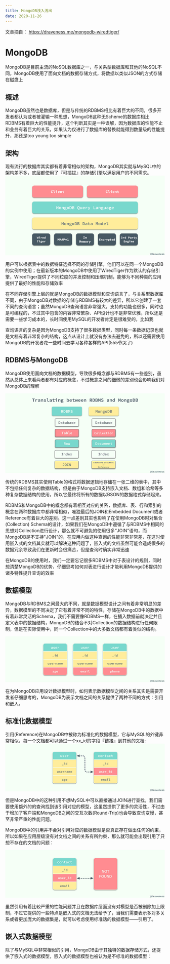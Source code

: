 ```yaml
---
title: MongoDB浅入浅出
date: 2020-11-26
---
```


文章摘自： https://draveness.me/mongodb-wiredtiger/


# MongoDB

MongoDB是目前主流的NoSQL数据库之一，与关系型数据库和其他的NoSQL不同，MongoDB使用了面向文档的数据存储方式，将数据以类似JSON的方式存储在磁盘上  

## 概述  
MongoDB虽然也是数据库，但是与传统的RDBMS相比有着巨大的不同，很多开发者都认为或者被灌输一种思想，MongoDB这种无Scheme的数据库相比RDBMS有着巨大的性能提升，这个判断其实是一种误解，因为数据库的性能不止和业务有着巨大的关系，如果认为仅进行了数据库的替换就能得到数量级的性能提升，那还是too young too simple  

## 架构  
现有流行的数据库其实都有着非常相似的架构，MongoDB其实就与MySQL中的架构差不多，底层都使用了『可插拔』的存储引擎以满足用户的不同需求。  
![mongo](mongodb1.jpg-1000width)  

用户可以根据表中的数据特征选择不同的存储引擎，他们可以在同一个MongoDB的实例中使用；在最新版本的MongoDB中使用了WiredTiger作为默认的存储引擎，WiredTiger提供了不同粒度的并发控制和压缩机制，能够为不同种类的应用提供了最好的性能和存储效率  


在不同存储引擎上层的就是MongoDB的数据模型和查询语言了，与关系型数据库不同，由于MongoDB对数据的存储与RDBMS有较大的差异，所以它创建了一套不同的查询语言；虽然MongoDB查询语言非常强大，支持的功能也很多，同时也是可编程的，不过其中包含的内容非常繁杂、API设计也不是非常优雅，所以还是需要一些学习成本的，长时间使用MySQL的开发者肯定是很难受的，比如我  

查询语言的复杂是因为MongoDB支持了很多数据类型，同时每一条数据记录也就是文档有着非常复杂的结构，这点从设计上就没有办法去避免的，所以还需要使用MongoDB的开发者花一些时间去学习各种各样的API(555爷哭了)   


## RDBMS与MongoDB  
MongoDB使用面向文档的数据模型，导致很多概念都与RDBMS有一些差别，虽然从总体上来看两者都有对应的概念，不过概念之间的细微的差别也会影响我们对MongoDB的理解  

![mongo2](mongo2.jpg-1000width)  


传统的RDBMS其实使用Table的格式将数据逻辑地存储在一张二维的表中，其中不包括任何复杂的数据结构，但是由于MongoDB支持嵌入文档、数组和哈希等多种复杂数据结构的使用，所以它最终将所有的数据以BSON的数据格式存储起来。  

RDBMS和MongoDB中的概念都有着相互对应的关系，数据库、表、行和索引的概念在两种数据库中都非常相似，唯独最后的JOIN和Embedded Document或者Reference有着巨大的差别。这一点差别其实也影响了在使用MongoDB时对集合(Collection) Schema的设计，如果我们在MongoDB中遵循了与RDBMS中相同的思想对Collection进行设计，那么就不可避免的使用很多“JOIN”语句，而MongoDB是不支持"JOIN"的，在应用内做这种查询的性能非常非常差，在这时使用嵌入式的文档其实就可以解决这种问题了，嵌入式的文档虽然可能会造成很多的数据冗余导致我们在更新时会很痛苦，但是查询时确实非常迅速  


在MongoDB的使用时，我们一定要忘记很多RDBMS中对于表设计的规则，同时想清楚MongoDB的优势，仔细思考如何对表进行设计才能利用MongoDB提供的诸多特性提升查询的效率  



## 数据模型  
MongoDB与RDBMS之间最大的不同，就是数据模型设计之间有着非常明显的差异，数据模型的不同决定了它有着非常不同的特性，存储在MongoDB中的数据中有着非常灵活的Schema，我们不需要像RDBMS一样，在插入数据前就决定并且定义表中的数据结构，MongoDB的结合不对Collection的数据结构进行任何限制，但是在实际使用中，同一个Collection中的大多数文档都有着类似的结构。  

![mongo](mongo3.jpg-1000width)  

在为MongoDB应用设计数据模型时，如何表示数据模型之间的关系其实是需要开发者仔细思考的，MongoDB为表示文档之间的关系提供了两种不同的方式：引用和嵌入。  


## 标准化数据模型  

引用(Reference)在MongoDB中被称为标准化的数据模型，它与MySQL的外键非常相似，每一个文档都可以通过一个xx_id的字段『链接』到其他的文档:  
![mongo4](mongo4.jpg-1000width)  


但是MongoDB中的这种引用不想MySQL中可以直接通过JOIN进行查找，我们需要使用额外的的查询找到该引用对应的模型，这虽然提供了更多的灵活性，不过由于增加了客户端和MongoDB之间的交互次数(Round-Trip)也会导致查询变慢，甚至非常严重的性能问题。  


MongoDB中的引用并不会对引用对应的数据模型是否真正存在做出任何的约束，所以如果在应用层级没有对文档之间的关系有所约束，那么就可能会出现引用了只想不存在的文档的问题：

![mongo5](mongo5.jpg-1000width)  

虽然引用有着比较严重的性能问题并且在数据库层面没有对模型是否被删除加上限制，不过它提供的一些特点是嵌入式的文档无法给予了，当我们需要表示多对多关系或者更加庞大的数据集是，就可以考虑使用标准话的数据模型——引用了。



## 嵌入式数据模型  

除了与MySQL中非常相似的引用，MongoDB由于其独特的数据存储方式，还提供了嵌入式的数据模型，嵌入式的数据模型也被认为是不标准的数据模型：














